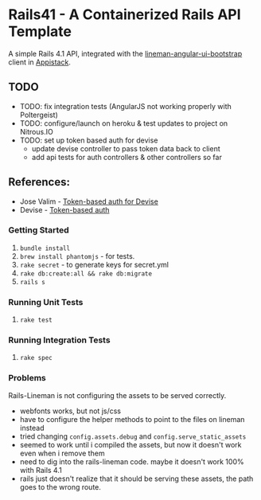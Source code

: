 # Rails41 - A Containerized Rails API Template

A simple Rails 4.1 API, integrated with the [lineman-angular-ui-bootstrap](https://github.com/dcunited001/lineman-angular-ui-bootstrap) client 
in [Appistack](https://github.com/dcunited001/appistack).

## TODO
- TODO: fix integration tests (AngularJS not working properly with Poltergeist)
- TODO: configure/launch on heroku & test updates to project on Nitrous.IO
- TODO: set up token based auth for devise
  - update devise controller to pass token data back to client
  - add api tests for auth controllers & other controllers so far

## References:
- Jose Valim - [Token-based auth for Devise](https://gist.github.com/josevalim/fb706b1e933ef01e4fb6)
- Devise - [Token-based auth](https://github.com/plataformatec/devise/wiki/How-To:-Simple-Token-Authentication-Example)

### Getting Started

1. `bundle install`
1. `brew install phantomjs` - for tests.
1. `rake secret` - to generate keys for secret.yml
1. `rake db:create:all && rake db:migrate`
1. `rails s`

### Running Unit Tests

1. `rake test`

### Running Integration Tests

1. `rake spec`

### Problems

Rails-Lineman is not configuring the assets to be served correctly.
- webfonts works, but not js/css
- have to configure the helper methods to point to the files on lineman instead
- tried changing `config.assets.debug` and `config.serve_static_assets`
- seemed to work until i compiled the assets, but now it doesn't work even when i remove them
- need to dig into the rails-lineman code.  maybe it doesn't work 100% with Rails 4.1
- rails just doesn't realize that it should be serving these assets, the path goes to the wrong route.